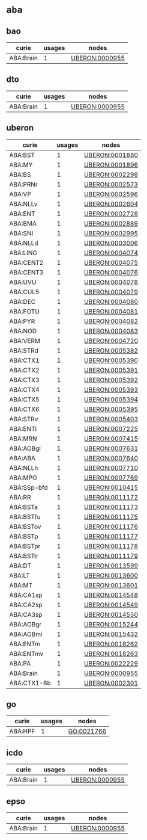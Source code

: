# `aba`

## bao

| curie     |   usages | nodes                                                           |
|-----------|----------|-----------------------------------------------------------------|
| ABA:Brain |        1 | [UBERON:0000955](http://purl.obolibrary.org/obo/UBERON_0000955) |

## dto

| curie     |   usages | nodes                                                           |
|-----------|----------|-----------------------------------------------------------------|
| ABA:Brain |        1 | [UBERON:0000955](http://purl.obolibrary.org/obo/UBERON_0000955) |

## uberon

| curie       |   usages | nodes                                                           |
|-------------|----------|-----------------------------------------------------------------|
| ABA:BST     |        1 | [UBERON:0001880](http://purl.obolibrary.org/obo/UBERON_0001880) |
| ABA:MY      |        1 | [UBERON:0001896](http://purl.obolibrary.org/obo/UBERON_0001896) |
| ABA:BS      |        1 | [UBERON:0002298](http://purl.obolibrary.org/obo/UBERON_0002298) |
| ABA:PRNr    |        1 | [UBERON:0002573](http://purl.obolibrary.org/obo/UBERON_0002573) |
| ABA:VP      |        1 | [UBERON:0002596](http://purl.obolibrary.org/obo/UBERON_0002596) |
| ABA:NLLv    |        1 | [UBERON:0002604](http://purl.obolibrary.org/obo/UBERON_0002604) |
| ABA:ENT     |        1 | [UBERON:0002728](http://purl.obolibrary.org/obo/UBERON_0002728) |
| ABA:BMA     |        1 | [UBERON:0002889](http://purl.obolibrary.org/obo/UBERON_0002889) |
| ABA:SNI     |        1 | [UBERON:0002995](http://purl.obolibrary.org/obo/UBERON_0002995) |
| ABA:NLLd    |        1 | [UBERON:0003006](http://purl.obolibrary.org/obo/UBERON_0003006) |
| ABA:LING    |        1 | [UBERON:0004074](http://purl.obolibrary.org/obo/UBERON_0004074) |
| ABA:CENT2   |        1 | [UBERON:0004075](http://purl.obolibrary.org/obo/UBERON_0004075) |
| ABA:CENT3   |        1 | [UBERON:0004076](http://purl.obolibrary.org/obo/UBERON_0004076) |
| ABA:UVU     |        1 | [UBERON:0004078](http://purl.obolibrary.org/obo/UBERON_0004078) |
| ABA:CUL5    |        1 | [UBERON:0004079](http://purl.obolibrary.org/obo/UBERON_0004079) |
| ABA:DEC     |        1 | [UBERON:0004080](http://purl.obolibrary.org/obo/UBERON_0004080) |
| ABA:FOTU    |        1 | [UBERON:0004081](http://purl.obolibrary.org/obo/UBERON_0004081) |
| ABA:PYR     |        1 | [UBERON:0004082](http://purl.obolibrary.org/obo/UBERON_0004082) |
| ABA:NOD     |        1 | [UBERON:0004083](http://purl.obolibrary.org/obo/UBERON_0004083) |
| ABA:VERM    |        1 | [UBERON:0004720](http://purl.obolibrary.org/obo/UBERON_0004720) |
| ABA:STRd    |        1 | [UBERON:0005382](http://purl.obolibrary.org/obo/UBERON_0005382) |
| ABA:CTX1    |        1 | [UBERON:0005390](http://purl.obolibrary.org/obo/UBERON_0005390) |
| ABA:CTX2    |        1 | [UBERON:0005391](http://purl.obolibrary.org/obo/UBERON_0005391) |
| ABA:CTX3    |        1 | [UBERON:0005392](http://purl.obolibrary.org/obo/UBERON_0005392) |
| ABA:CTX4    |        1 | [UBERON:0005393](http://purl.obolibrary.org/obo/UBERON_0005393) |
| ABA:CTX5    |        1 | [UBERON:0005394](http://purl.obolibrary.org/obo/UBERON_0005394) |
| ABA:CTX6    |        1 | [UBERON:0005395](http://purl.obolibrary.org/obo/UBERON_0005395) |
| ABA:STRv    |        1 | [UBERON:0005403](http://purl.obolibrary.org/obo/UBERON_0005403) |
| ABA:ENTl    |        1 | [UBERON:0007225](http://purl.obolibrary.org/obo/UBERON_0007225) |
| ABA:MRN     |        1 | [UBERON:0007415](http://purl.obolibrary.org/obo/UBERON_0007415) |
| ABA:AOBgl   |        1 | [UBERON:0007631](http://purl.obolibrary.org/obo/UBERON_0007631) |
| ABA:ABA     |        1 | [UBERON:0007640](http://purl.obolibrary.org/obo/UBERON_0007640) |
| ABA:NLLh    |        1 | [UBERON:0007710](http://purl.obolibrary.org/obo/UBERON_0007710) |
| ABA:MPO     |        1 | [UBERON:0007769](http://purl.obolibrary.org/obo/UBERON_0007769) |
| ABA:SSp-bfd |        1 | [UBERON:0010415](http://purl.obolibrary.org/obo/UBERON_0010415) |
| ABA:RR      |        1 | [UBERON:0011172](http://purl.obolibrary.org/obo/UBERON_0011172) |
| ABA:BSTa    |        1 | [UBERON:0011173](http://purl.obolibrary.org/obo/UBERON_0011173) |
| ABA:BSTfu   |        1 | [UBERON:0011175](http://purl.obolibrary.org/obo/UBERON_0011175) |
| ABA:BSTov   |        1 | [UBERON:0011176](http://purl.obolibrary.org/obo/UBERON_0011176) |
| ABA:BSTp    |        1 | [UBERON:0011177](http://purl.obolibrary.org/obo/UBERON_0011177) |
| ABA:BSTpr   |        1 | [UBERON:0011178](http://purl.obolibrary.org/obo/UBERON_0011178) |
| ABA:BSTtr   |        1 | [UBERON:0011179](http://purl.obolibrary.org/obo/UBERON_0011179) |
| ABA:DT      |        1 | [UBERON:0013599](http://purl.obolibrary.org/obo/UBERON_0013599) |
| ABA:LT      |        1 | [UBERON:0013600](http://purl.obolibrary.org/obo/UBERON_0013600) |
| ABA:MT      |        1 | [UBERON:0013601](http://purl.obolibrary.org/obo/UBERON_0013601) |
| ABA:CA1sp   |        1 | [UBERON:0014548](http://purl.obolibrary.org/obo/UBERON_0014548) |
| ABA:CA2sp   |        1 | [UBERON:0014549](http://purl.obolibrary.org/obo/UBERON_0014549) |
| ABA:CA3sp   |        1 | [UBERON:0014550](http://purl.obolibrary.org/obo/UBERON_0014550) |
| ABA:AOBgr   |        1 | [UBERON:0015244](http://purl.obolibrary.org/obo/UBERON_0015244) |
| ABA:AOBmi   |        1 | [UBERON:0015432](http://purl.obolibrary.org/obo/UBERON_0015432) |
| ABA:ENTm    |        1 | [UBERON:0018262](http://purl.obolibrary.org/obo/UBERON_0018262) |
| ABA:ENTmv   |        1 | [UBERON:0018263](http://purl.obolibrary.org/obo/UBERON_0018263) |
| ABA:PA      |        1 | [UBERON:0022229](http://purl.obolibrary.org/obo/UBERON_0022229) |
| ABA:Brain   |        1 | [UBERON:0000955](http://purl.obolibrary.org/obo/UBERON_0000955) |
| ABA:CTX1-6b |        1 | [UBERON:0002301](http://purl.obolibrary.org/obo/UBERON_0002301) |

## go

| curie   |   usages | nodes                                                   |
|---------|----------|---------------------------------------------------------|
| ABA:HPF |        1 | [GO:0021766](http://purl.obolibrary.org/obo/GO_0021766) |

## icdo

| curie     |   usages | nodes                                                           |
|-----------|----------|-----------------------------------------------------------------|
| ABA:Brain |        1 | [UBERON:0000955](http://purl.obolibrary.org/obo/UBERON_0000955) |

## epso

| curie     |   usages | nodes                                                           |
|-----------|----------|-----------------------------------------------------------------|
| ABA:Brain |        1 | [UBERON:0000955](http://purl.obolibrary.org/obo/UBERON_0000955) |

